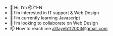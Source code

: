 - 👋 Hi, I’m @Z1-N
- 👀 I’m interested in IT support & Web Design
- 🌱 I’m currently learning Javascript
- 💞️ I’m looking to collaborate on Web Design
- 📫 How to reach me alltayeb112003@gmail.com

<!---
Z1-N/Z1-N is a ✨ special ✨ repository because its `README.md` (this file) appears on your GitHub profile.
You can click the Preview link to take a look at your changes.
--->
